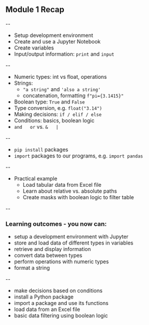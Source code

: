 <!-- .slide: id="lesson1_recap" data-background="coral"-->

## Module 1 Recap

--

- Setup development environment
- Create and use a Jupyter Notebook
- Create variables
- Input/output information: ``print`` and ``input``

--

- Numeric types: int vs float, operations
- Strings:
  - `"a string"` and ``'also a string'``
  - concatenation, formatting `f"pi={3.1415}"`
- Boolean type: ``True`` and ``False``
- Type conversion, e.g. ``float("3.14")``
- Making decisions: ``if / elif / else``
- Conditions: basics, boolean logic
- ``and   or`` vs. ``&   |``

--

- ``pip install`` packages
- ``import`` packages to our programs, e.g. ``import pandas``

--

- Practical example
  - Load tabular data from Excel file
  - Learn about relative vs. absolute paths
  - Create masks with boolean logic to filter table


--

### Learning outcomes - you now can:

- setup a development environment with Jupyter
- store and load data of different types in variables
- retrieve and display information
- convert data between types
- perform operations with numeric types
- format a string

--

- make decisions based on conditions
- install a Python package
- import a package and use its functions
- load data from an Excel file
- basic data filtering using boolean logic
